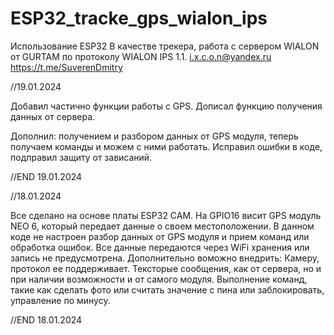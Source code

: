 # ESP32_tracke_gps_wialon_ips
Использование ESP32 В качестве трекера, работа с сервером WIALON от GURTAM по протоколу WIALON IPS 1.1.
i.x.c.o.n@yandex.ru https://t.me/SuverenDmitry

//19.01.2024

Добавил частично функции  работы с GPS. Дописал функцию получения данных от сервера.

Дополнил: получением и разбором данных от GPS модуля, теперь получаем  команды и можем с ними работать. Исправил ошибки в коде, подправил  защиту от зависаний.

//END 19.01.2024

//18.01.2024

Все сделано на основе платы ESP32 CAM.
На GPIO16 висит GPS модуль NEO 6, который передает данные о своем местоположении.
В данном коде не настроен разбор данных от GPS модуля и  прием команд или обработка  ошибок.
Все данные передаются через WiFi хранения или  запись не предусмотрена.
Дополнительно воможно внедрить: Камеру, протокол ее поддерживает. Тексторые сообщения, как от сервера, но и при наличии возможности и от самого модуля. Выполнение команд, такие как сделать фото или считать значение с пина или  заблокировать, управление по минусу.

//END 18.01.2024
